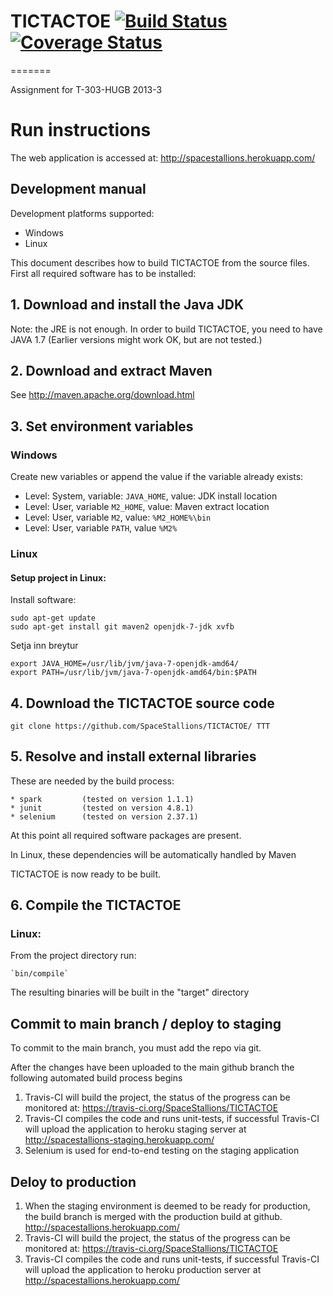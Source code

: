﻿TICTACTOE
[![Build Status](https://travis-ci.org/SpaceStallions/TICTACTOE.png)](https://travis-ci.org/SpaceStallions/TICTACTOE) [![Coverage Status](https://coveralls.io/repos/SpaceStallions/TICTACTOE/badge.png)](https://coveralls.io/r/SpaceStallions/TICTACTOE)
=========


=======

Assignment for T-303-HUGB 2013-3

# Run instructions

The web application is accessed at:
http://spacestallions.herokuapp.com/



## Development manual

Development platforms supported:
* Windows
* Linux

This document describes how to build TICTACTOE from the source files.
First all required software has to be installed:

## 1. Download and install the Java JDK

Note: the JRE is not enough.
In order to build TICTACTOE, you need to have JAVA 1.7 (Earlier versions might work OK, but are not tested.)


## 2. Download and extract Maven

See http://maven.apache.org/download.html

## 3. Set environment variables

### Windows

Create new variables or append the value if the variable already exists:

* Level: System, variable: `JAVA_HOME`, value: JDK install location
* Level: User, variable `M2_HOME`, value: Maven extract location
* Level: User, variable `M2`, value: `%M2_HOME%\bin`
* Level: User, variable `PATH`, value `%M2%`

### Linux

#### Setup project in Linux:

Install software:

```
sudo apt-get update 
sudo apt-get install git maven2 openjdk-7-jdk xvfb
```

Setja inn breytur
```
export JAVA_HOME=/usr/lib/jvm/java-7-openjdk-amd64/
export PATH=/usr/lib/jvm/java-7-openjdk-amd64/bin:$PATH
```

## 4. Download the TICTACTOE source code
    
`git clone https://github.com/SpaceStallions/TICTACTOE/ TTT`

## 5. Resolve and install external libraries


These are needed by the build process:
	
	* spark			(tested on version 1.1.1)
	* junit      	(tested on version 4.8.1)
	* selenium		(tested on version 2.37.1)
		    
At this point all required software packages are present.

In Linux, these dependencies will be automatically handled by Maven

TICTACTOE is now ready to be built.


## 6. Compile the TICTACTOE

### Linux:
From the project directory run:

	`bin/compile`

The resulting binaries will be built in the "target" directory


## Commit to main branch / deploy to staging

To commit to the main branch, you must add the repo via git.

After the changes have been uploaded to the main github branch the following automated build process begins

1. Travis-CI will build the project, the status of the progress can be monitored at:
https://travis-ci.org/SpaceStallions/TICTACTOE
2. Travis-CI compiles the code and runs unit-tests, if successful Travis-CI will upload the application
to heroku staging server at http://spacestallions-staging.herokuapp.com/
3. Selenium is used for end-to-end testing on the staging application

## Deloy to production
1. When the staging environment is deemed to be ready for production, the build branch is merged with the
production build at github.
http://spacestallions.herokuapp.com/
2. Travis-CI will build the project, the status of the progress can be monitored at:
https://travis-ci.org/SpaceStallions/TICTACTOE
3. Travis-CI compiles the code and runs unit-tests, if successful Travis-CI will upload the application
to heroku production server at http://spacestallions.herokuapp.com/